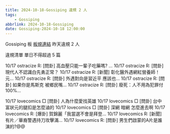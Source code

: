 ```yaml
---
title: 2024-10-18-Gossiping 違規 2 人
tags:
    - Gossiping
abbrlink: 2024-10-18-Gossiping
date: Gossiping-2024-10-18 12:00:00
---
```

Gossiping 板 [板規連結](https://www.ptt.cc/bbs/Gossiping/M.1637425085.A.07D.html)
昨天違規 2 人
<!-- more -->

違規清單
單日不得超過 5 篇

10/17 ostracize R: [問卦] 高血壓只能一輩子吃藥嗎? …
10/17 ostracize R: [問卦] 現代人不認識白先勇正常？
10/17 ostracize R: [新聞] 彰化醫外遇網紅營養師！元…
10/17 ostracize R: [問卦] 外遇對向是習近平 應該也…
10/17 ostracize R: [問卦] 如果你是馬斯克 被鄉民嘴…
10/17 ostracize R: [問卦] 廢死：人不用為犯罪付100%…

10/17 lovecomics □ [問卦] 人為什麼愛找英雄
10/17 lovecomics □ [問卦] 台中富狀元的腿扣是怎麼滷的
10/17 lovecomics □ [問卦] 深網 暗網 怎麼進去啊
10/17 lovecomics R: [爆卦] 賀錦麗「我當選不會是拜登…
10/17 lovecomics R: [新聞] 有片／華裔警遇持刀攻擊滿…
10/17 lovecomics R: [問卦] 男生們啟蒙的A片是誰演的?@@